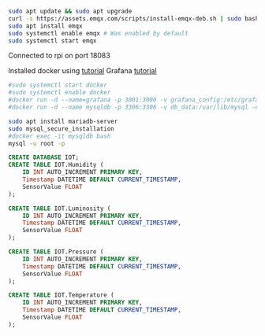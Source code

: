 ```bash
sudo apt update && sudo apt upgrade
curl -s https://assets.emqx.com/scripts/install-emqx-deb.sh | sudo bash
sudo apt install emqx
sudo systemctl enable emqx # Was enabled by default
sudo systemctl start emqx
```

Connected to rpi on port 18083

Installed docker using [tutorial](https://docs.docker.com/engine/install/raspberry-pi-os/#install-from-a-package)
Grafana [tutorial](https://grafana.com/tutorials/install-grafana-on-raspberry-pi/)
```bash
#sudo systemctl start docker
#sudo systemctl enable docker
#docker run -d --name=grafana -p 3001:3000 -v grafana_config:/etc/grafana -v grafana_data:/var/lib/grafana -v grafana_logs:/var/log/grafana grafana/grafana
#docker run -d --name mysqldb -p 3306:3306 -v db_data:/var/lib/mysql -e MYSQL_ROOT_PASSWORD=password mysql:latest

sudo apt install mariadb-server
sudo mysql_secure_installation
#docker exec -it mysqldb bash
mysql -u root -p
```

```sql
CREATE DATABASE IOT;
CREATE TABLE IOT.Humidity (
    ID INT AUTO_INCREMENT PRIMARY KEY,
    Timestamp DATETIME DEFAULT CURRENT_TIMESTAMP,
    SensorValue FLOAT
);

CREATE TABLE IOT.Luminosity (
    ID INT AUTO_INCREMENT PRIMARY KEY,
    Timestamp DATETIME DEFAULT CURRENT_TIMESTAMP,
    SensorValue FLOAT
);

CREATE TABLE IOT.Pressure (
    ID INT AUTO_INCREMENT PRIMARY KEY,
    Timestamp DATETIME DEFAULT CURRENT_TIMESTAMP,
    SensorValue FLOAT
);

CREATE TABLE IOT.Temperature (
    ID INT AUTO_INCREMENT PRIMARY KEY,
    Timestamp DATETIME DEFAULT CURRENT_TIMESTAMP,
    SensorValue FLOAT
);

```